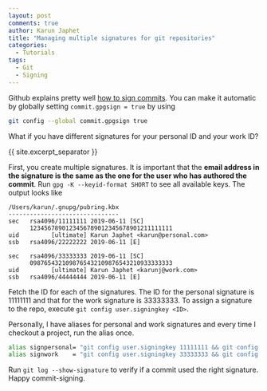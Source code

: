 ```yaml
---
layout: post
comments: true
author: Karun Japhet
title: "Managing multiple signatures for git repositories"
categories:
  - Tutorials
tags:
  - Git
  - Signing
---
```


Github explains pretty well [how to sign commits](https://help.github.com/en/articles/signing-commits). You can make it automatic by globally setting `commit.gpgsign = true` by using

```bash
git config --global commit.gpgsign true
```
What if you have different signatures for your personal ID and your work ID?

{{ site.excerpt_separator }}

First, you create multiple signatures. It is important that the **email address in the signature is the same as the one for the user who has authored the commit**. Run `gpg -K --keyid-format SHORT` to see all available keys. The output looks like

```
/Users/karun/.gnupg/pubring.kbx
-------------------------------
sec   rsa4096/11111111 2019-06-11 [SC]
      1234567890123456789012345678901211111111
uid         [ultimate] Karun Japhet <karun@personal.com>
ssb   rsa4096/22222222 2019-06-11 [E]

sec   rsa4096/33333333 2019-06-11 [SC]
      0987654321098765432109876543210933333333
uid         [ultimate] Karun Japhet <karunj@work.com>
ssb   rsa4096/44444444 2019-06-11 [E]
```

Fetch the ID for each of the signatures. The ID for the personal signature is 11111111 and that for the work signature is 33333333. To assign a signature to the repo, execute `git config user.signingkey <ID>`.

Personally, I have aliases for personal and work signatures and every time I checkout a project, run the alias once.
```bash
alias signpersonal= "git config user.signingkey 11111111 && git config user.email \"karun@personal.com\""
alias signwork    = "git config user.signingkey 33333333 && git config user.email \"karun@work.com\""
```

Run `git log --show-signature` to verify if a commit used the right signature. Happy commit-signing.
